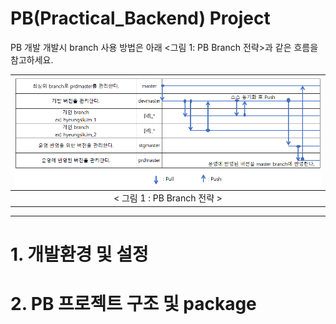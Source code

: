 # PB(Practical_Backend) Project

PB 개발 개발시 branch 사용 방법은 아래 <그림 1: PB Branch 전략>과 같은 흐름을 참고하세요.

| <img title="" src="./doc/wiki/images/branch_plan.png" alt="" data-align="center"> |
|:---------------------------------------------------------------------------------:|
|                              < 그림 1 : PB Branch 전략 >                              |


---

# 1. 개발환경 및 설정

# 2. PB 프로젝트 구조 및 package
